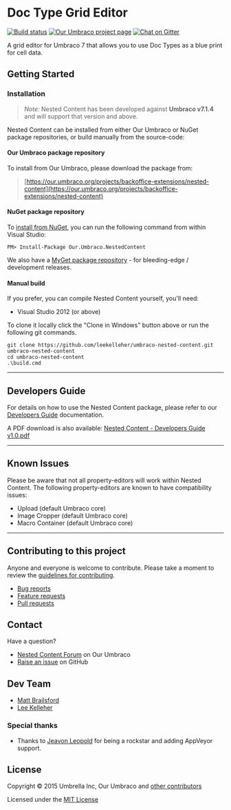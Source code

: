 # Doc Type Grid Editor

[![Build status](https://img.shields.io/appveyor/ci/leekelleher/umbraco-doc-type-grid-editor.svg)](https://ci.appveyor.com/project/leekelleher/umbraco-doc-type-grid-editor)
[![Our Umbraco project page](https://img.shields.io/badge/our-umbraco-orange.svg)](https://our.umbraco.org/projects/backoffice-extensions/doc-type-grid-editor)
[![Chat on Gitter](https://img.shields.io/badge/gitter-join_chat-green.svg)](https://gitter.im/leekelleher/umbraco-nested-content)


A grid editor for Umbraco 7 that allows you to use Doc Types as a blue print for cell data.


## Getting Started

### Installation

> *Note:* Nested Content has been developed against **Umbraco v7.1.4** and will support that version and above.

Nested Content can be installed from either Our Umbraco or NuGet package repositories, or build manually from the source-code:

#### Our Umbraco package repository

To install from Our Umbraco, please download the package from:

> [https://our.umbraco.org/projects/backoffice-extensions/nested-content](https://our.umbraco.org/projects/backoffice-extensions/nested-content) 

#### NuGet package repository

To [install from NuGet](https://www.nuget.org/packages/Our.Umbraco.NestedContent), you can run the following command from within Visual Studio:

	PM> Install-Package Our.Umbraco.NestedContent

We also have a [MyGet package repository](https://www.myget.org/gallery/umbraco-nested-content) - for bleeding-edge / development releases.

#### Manual build

If you prefer, you can compile  Nested Content yourself, you'll need:

* Visual Studio 2012 (or above)

To clone it locally click the "Clone in Windows" button above or run the following git commands.

	git clone https://github.com/leekelleher/umbraco-nested-content.git umbraco-nested-content
	cd umbraco-nested-content
	.\build.cmd

---

## Developers Guide

For details on how to use the Nested Content package, please refer to our [Developers Guide](docs/developers-guide.md) documentation.

A PDF download is also available: [Nested Content - Developers Guide v1.0.pdf](docs/assets/pdf/Nested-Content--Developers-Guide-v1.0.pdf)

---

## Known Issues

Please be aware that not all property-editors will work within Nested Content. The following property-editors are known to have compatibility issues:

* Upload (default Umbraco core)
* Image Cropper (default Umbraco core)
* Macro Container (default Umbraco core)

---

## Contributing to this project

Anyone and everyone is welcome to contribute. Please take a moment to review the [guidelines for contributing](CONTRIBUTING.md).

* [Bug reports](CONTRIBUTING.md#bugs)
* [Feature requests](CONTRIBUTING.md#features)
* [Pull requests](CONTRIBUTING.md#pull-requests)


## Contact

Have a question?

* [Nested Content Forum](https://our.umbraco.org/projects/backoffice-extensions/nested-content/nested-content-feedback) on Our Umbraco
* [Raise an issue](https://github.com/leekelleher/umbraco-nested-content/issues) on GitHub


## Dev Team

* [Matt Brailsford](https://github.com/mattbrailsford)
* [Lee Kelleher](https://github.com/leekelleher)

### Special thanks

* Thanks to [Jeavon Leopold](https://github.com/Jeavon) for being a rockstar and adding AppVeyor support.


## License

Copyright &copy; 2015 Umbrella Inc, Our Umbraco and [other contributors](https://github.com/leekelleher/umbraco-nested-content/graphs/contributors)

Licensed under the [MIT License](LICENSE.md)
